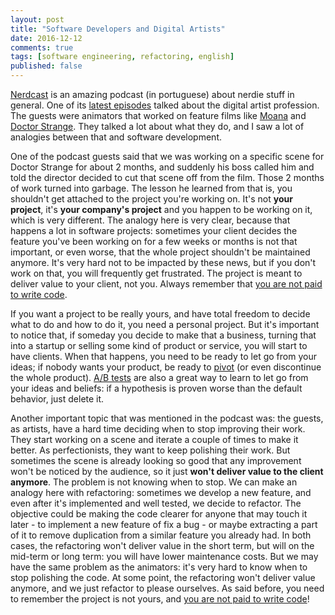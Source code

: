 ```yaml
---
layout: post
title: "Software Developers and Digital Artists"
date: 2016-12-12
comments: true
tags: [software engineering, refactoring, english]
published: false
---
```

[Nerdcast](https://jovemnerd.com.br/nerdcast/) is an amazing podcast (in portuguese) about nerdie stuff in general. One of its [latest episodes](https://jovemnerd.com.br/nerdcast/profissao-artista-digital/) talked about the digital artist profession. The guests were animators that worked on feature films like [Moana](http://www.imdb.com/title/tt3521164/) and [Doctor Strange](http://www.imdb.com/title/tt1211837/). They talked a lot about what they do, and I saw a lot of analogies between that and software development.

One of the podcast guests said that we was working on a specific scene for Doctor Strange for about 2 months, and suddenly his boss called him and told the director decided to cut that scene off from the film. Those 2 months of work turned into garbage. The lesson he learned from that is, you shouldn't get attached to the project you're working on. It's not **your project**, it's **your company's project** and you happen to be working on it, which is very different. The analogy here is very clear, because that happens a lot in software projects: sometimes your client decides the feature you've been working on for a few weeks or months is not that important, or even worse, that the whole project shouldn't be maintained anymore. It's very hard not to be impacted by these news, but if you don't work on that, you will frequently get frustrated. The project is meant to deliver value to your client, not you. Always remember that [you are not paid to write code](http://bravenewgeek.com/you-are-not-paid-to-write-code/).

If you want a project to be really yours, and have total freedom to decide what to do and how to do it, you need a personal project. But it's important to notice that, if someday you decide to make that a business, turning that into a startup or selling some kind of product or service, you will start to have clients. When that happens, you need to be ready to let go from your ideas; if nobody wants your product, be ready to [pivot](https://en.wikipedia.org/wiki/Lean_startup#Pivot) (or even discontinue the whole product). [A/B tests](https://en.wikipedia.org/wiki/A/B_testing) are also a great way to learn to let go from your ideas and beliefs: if a hypothesis is proven worse than the default behavior, just delete it.

Another important topic that was mentioned in the podcast was: the guests, as artists, have a hard time deciding when to stop improving their work. They start working on a scene and iterate a couple of times to make it better. As perfectionists, they want to keep polishing their work. But sometimes the scene is already looking so good that any improvement won't be noticed by the audience, so it just **won't deliver value to the client anymore**. The problem is not knowing when to stop. We can make an analogy here with refactoring: sometimes we develop a new feature, and even after it's implemented and well tested, we decide to refactor. The objective could be making the code clearer for anyone that may touch it later - to implement a new feature of fix a bug - or maybe extracting a part of it to remove duplication from a similar feature you already had. In both cases, the refactoring won't deliver value in the short term, but will on the mid-term or long term: you will have lower maintenance costs. But we may have the same problem as the animators: it's very hard to know when to stop polishing the code. At some point, the refactoring won't deliver value anymore, and we just refactor to please ourselves. As said before, you need to remember the project is not yours, and [you are not paid to write code](http://bravenewgeek.com/you-are-not-paid-to-write-code/)!
